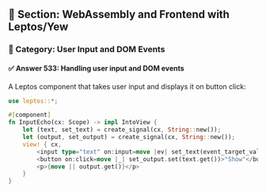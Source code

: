 ## 📘 Section: WebAssembly and Frontend with Leptos/Yew
### 🔹 Category: User Input and DOM Events
#### ✅ Answer 533: Handling user input and DOM events

A Leptos component that takes user input and displays it on button click:

```rust
use leptos::*;

#[component]
fn InputEcho(cx: Scope) -> impl IntoView {
    let (text, set_text) = create_signal(cx, String::new());
    let (output, set_output) = create_signal(cx, String::new());
    view! { cx,
        <input type="text" on:input=move |ev| set_text(event_target_value(&ev)) />
        <button on:click=move |_| set_output.set(text.get())>"Show"</button>
        <p>{move || output.get()}</p>
    }
}
```
